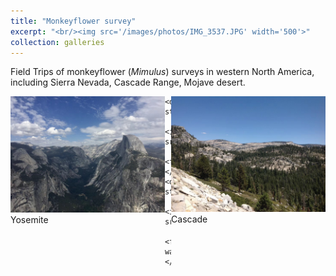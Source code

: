 ```yaml
---
title: "Monkeyflower survey"
excerpt: "<br/><img src='/images/photos/IMG_3537.JPG' width='500'>"
collection: galleries
---
```


Field Trips of monkeyflower (*Mimulus*) surveys in western North America, including Sierra Nevada, Cascade Range, Mojave desert.


<div class="container">
    <div style="float:left;width:49%">
	    <img src="/images/photos/IMG_3537.JPG">
	    <figcaption>Yosemite</figcaption>
    </div>
    <div style="float:right;width:49%">
	    <img src="/images/photos/IMG_3539.JPG">
	    <figcaption>Cascade</figcaption>
    </div>

    <div style="float:left;width:49%">
	    <img src="/images/photos/IMG_3538.JPG">
	    <figcaption>Mojave</figcaption>
    </div>
    <div style="float:right;width:49%">
	    <img src="/images/photos/IMG_3541.JPG">
	    <figcaption>White water</figcaption>
    </div>
</div>


